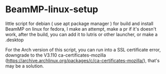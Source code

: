 # BeamMP-linux-setup
little script for debian ( use apt package manager ) for build and install BeamMP on linux
for fedora, I make an attempt, make a pr if it's doesn't work, 
after the build, you can add it to lutris or other launcher, or make a .desktop

For the Arch version of this script, you can run into a SSL certificate error, downgrade to the V3.110 ca-certificates-mozilla (https://archive.archlinux.org/packages/c/ca-certificates-mozilla/), that's may be a solution. 
